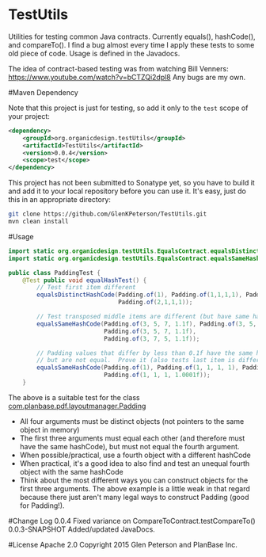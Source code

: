 # TestUtils
Utilities for testing common Java contracts.  Currently equals(), hashCode(), and compareTo().
I find a bug almost every time I apply these tests to some old piece of code.  Usage is defined in the Javadocs.

The idea of contract-based testing was from watching Bill Venners:
https://www.youtube.com/watch?v=bCTZQi2dpl8
Any bugs are my own.

#Maven Dependency

Note that this project is just for testing, so add it only to the `test` scope of your project:
```xml
<dependency>
	<groupId>org.organicdesign.testUtils</groupId>
	<artifactId>TestUtils</artifactId>
	<version>0.0.4</version>
	<scope>test</scope>
</dependency>
```
This project has not been submitted to Sonatype yet, so you have to build it and add it to your local repository before you can use it.  It's easy, just do this in an appropriate directory:
```bash
git clone https://github.com/GlenKPeterson/TestUtils.git
mvn clean install
```

#Usage
```java
import static org.organicdesign.testUtils.EqualsContract.equalsDistinctHashCode;
import static org.organicdesign.testUtils.EqualsContract.equalsSameHashCode;

public class PaddingTest {
    @Test public void equalHashTest() {
        // Test first item different
        equalsDistinctHashCode(Padding.of(1), Padding.of(1,1,1,1), Padding.of(1),
                               Padding.of(2,1,1,1));

        // Test transposed middle items are different (but have same hashcode)
        equalsSameHashCode(Padding.of(3, 5, 7, 1.1f), Padding.of(3, 5, 7, 1.1f),
                           Padding.of(3, 5, 7, 1.1f),
                           Padding.of(3, 7, 5, 1.1f));

        // Padding values that differ by less than 0.1f have the same hashcode
        // but are not equal.  Prove it (also tests last item is different):
        equalsSameHashCode(Padding.of(1), Padding.of(1, 1, 1, 1), Padding.of(1),
                           Padding.of(1, 1, 1, 1.0001f));
    }
```

The above is a suitable test for the class [com.planbase.pdf.layoutmanager.Padding](https://github.com/GlenKPeterson/PdfLayoutManager/blob/master/src/main/java/com/planbase/pdf/layoutmanager/Padding.java)

* All four arguments must be distinct objects (not pointers to the same object in memory)
* The first three arguments must equal each other (and therefore must have the same hashCode), but must not equal the fourth argument.
* When possible/practical, use a fourth object with a different hashCode
* When practical, it's a good idea to also find and test an unequal fourth object with the same hashCode
* Think about the most different ways you can construct objects for the first three arguments.  The above example is a little weak in that regard because there just aren't many legal ways to construct Padding (good for Padding!).

#Change Log
0.0.4 Fixed variance on CompareToContract.testCompareTo()
0.0.3-SNAPSHOT Added/updated JavaDocs.

#License
Apache 2.0 Copyright 2015 Glen Peterson and PlanBase Inc.
